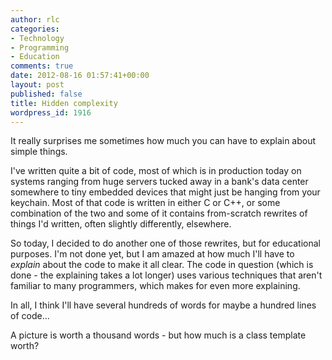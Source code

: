 ```yaml
---
author: rlc
categories:
- Technology
- Programming
- Education
comments: true
date: 2012-08-16 01:57:41+00:00
layout: post
published: false
title: Hidden complexity
wordpress_id: 1916
---
```


It really surprises me sometimes how much you can have to explain about simple things.

<!--more-->

I've written quite a bit of code, most of which is in production today on systems ranging from huge servers tucked away in a bank's data center somewhere to tiny embedded devices that might just be hanging from your keychain. Most of that code is written in either C or C++, or some combination of the two and some of it contains from-scratch rewrites of things I'd written, often slightly differently, elsewhere.

So today, I decided to do another one of those rewrites, but for educational purposes. I'm not done yet, but I am amazed at how much I'll have to _explain_ about the code to make it all clear. The code in question (which is done - the explaining takes a lot longer) uses various techniques that aren't familiar to many programmers, which makes for even more explaining.

In all, I think I'll have several hundreds of words for maybe a hundred lines of code...

A picture is worth a thousand words - but how much is a class template worth?